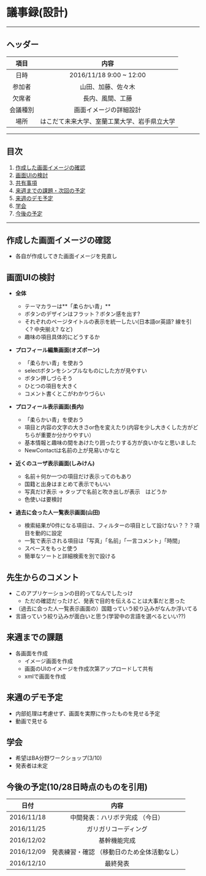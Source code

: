 # 議事録(設計)
---
## ヘッダー
|項目|内容|
|:--:|:--:|
| 日時 | 2016/11/18 9:00 ~ 12:00|
| 参加者 | 山田、加藤、佐々木 |
| 欠席者 | 長内、風間、工藤 |
| 会議種別 | 画面イメージの詳細設計 |
| 場所 | はこだて未来大学、室蘭工業大学、岩手県立大学 |

---
## 目次
1. [作成した画面イメージの確認](#anchar1)
2. [画面UIの検討](#anchar2)
3. [共有事項](#anchar3)
4. [来週までの課題・次回の予定](#anchar4)
5. [来週のデモ予定](#anchar5)
6. [学会](#anchar6)
7. [今後の予定](#anchar7)

---

## <div id="anchar1"/>作成した画面イメージの確認
- 各自が作成してきた画面イメージを見直し

## <div id="anchar2"/>画面UIの検討
- **全体**　
   - テーマカラーは**「柔らかい青」**
   - ボタンのデザインはフラット？ボタン感を出す?
   - それぞれのページタイトルの表示を統一したい(日本語or英語? 線を引く? 中央揃え? など)
   - 趣味の項目具体的にどうするか
   
- **プロフィール編集画面(オズボーン)**
   - 「柔らかい青」を使おう　
   - selectボタンをシンプルなものにした方が見やすい
   - ボタン押しづらそう
   - ひとつの項目を大きく
   - コメント書くとこがわかりづらい
   
- **プロフィール表示画面(長内)**
   - 「柔らかい青」を使おう
   - 項目と内容の文字の大きさor色を変えたり(内容を少し大きくした方がどちらが重要か分かりやすい）
   - 基本情報と趣味の間をあけたり囲ったりする方が良いかなと思いました
   - NewContactは名前の上が見易いかなと
   
- **近くのユーザ表示画面(しみけん)**
   - 名前＋何か一つの項目だけ表示ってのもあり
   - 国籍と出身はまとめて表示でもいい
   - 写真だけ表示 → タップで名前と吹き出しが表示　はどうか
   - 色使いは要検討
   
- **過去に会った人一覧表示画面(山田)**
   - 検索結果が0件になる項目は、フィルターの項目として設けない？？？項目を動的に設定
   - 一覧で表示される項目は「写真」「名前」「一言コメント」「時間」
   - スペースをもっと使う
   - 簡単なソートと詳細検索を別で設ける

## <div id="anchar3" />先生からのコメント　
- このアプリケーションの目的ってなんでしたっけ
   - ただの確認だったけど、発表で目的を伝えることは大事だと思った
- （過去に会った人一覧表示画面の）国籍っていう絞り込みがなんか浮いてる
- 言語っていう絞り込みが面白いと思う(学習中の言語を選べるといい??)

## <div id="anchar4"/>来週までの課題
- 各画面を作成
    - イメージ画面を作成
    - 画面のUIのイメージを作成次第アップロードして共有
    - xmlで画面を作成

## <div id="anchar5" />来週のデモ予定
- 内部処理は考慮せず、画面を実際に作ったものを見せる予定
- 動画で見せる

## <div id="anchar6" />学会
- 希望はBA分野ワークショップ(3/10)
- 発表者は未定

## <div id="anchar7"/>今後の予定(10/28日時点のものを引用)
|日付|内容|
|:--:|:--:|
| 2016/11/18 | 中間発表：ハリボテ完成 （今日）|
| 2016/11/25 | ガリガリコーディング |
| 2016/12/02 | 基幹機能完成 |
| 2016/12/09 | 発表練習・確認 （移動日のため全体活動なし）| 
| 2016/12/10 | 最終発表 |
